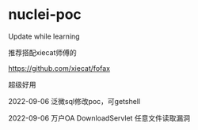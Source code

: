# nuclei-poc
Update while learning

推荐搭配xiecat师傅的

https://github.com/xiecat/fofax

超级好用

2022-09-06 泛微sql修改poc，可getshell

2022-09-06 万户OA DownloadServlet 任意文件读取漏洞
